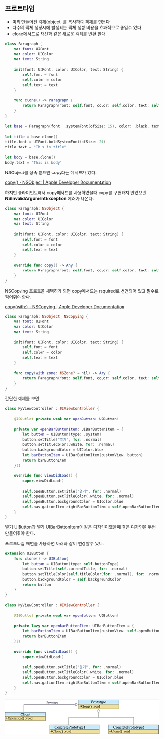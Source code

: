 ## 프로토타입

* 미리 만들어진 객체(object) 를 복사하여 객체를 만든다
* 다수의 객체 생성시에 발생되는 객체 생성 비용을 효과적으로 줄일수 있다
* clone메서드로 자신과 같은 새로운 객체를 반환 한다

```swift
class Paragraph {
    var font: UIFont
    var color: UIColor
    var text: String

    init(font: UIFont, color: UIColor, text: String) {
        self.font = font
        self.color = color
        self.text = text
    }

    func clone() -> Paragraph {
        return Paragraph(font: self.font, color: self.color, text: self.text)
    }
}

let base = Paragraph(font: .systemFont(ofSize: 15), color: .black, text: "Hello")

let title = base.clone()
title.font = UIFont.boldSystemFont(ofSize: 20)
title.text = "This is title"

let body = base.clone()
body.text = "This is body"
```


NSObject를 상속 받으면 copy라는 메서드가 있다.

[copy() - NSObject | Apple Developer Documentation](https://developer.apple.com/documentation/objectivec/nsobject/1418807-copy)

하지만 클라이언트에서 copy메서드를 사용하였을때 copy를 구현하지 안았으면
**NSInvalidArgumentException** 에러가 나온다.


```swift
class Paragraph: NSObject {
    var font: UIFont
    var color: UIColor
    var text: String

    init(font: UIFont, color: UIColor, text: String) {
        self.font = font
        self.color = color
        self.text = text
    }

    override func copy() -> Any {
        return Paragraph(font: self.font, color: self.color, text: self.text)
    }
}
```


NSCopying 프로토콜 채택하게 되면 copy메서드는 required로 선언되어 있고 필수로 적어줘야 한다.

[copy(with:) - NSCopying | Apple Developer Documentation](https://developer.apple.com/documentation/foundation/nscopying/1410311-copy)

```swift
class Paragraph: NSObject, NSCopying {
    var font: UIFont
    var color: UIColor
    var text: String

    init(font: UIFont, color: UIColor, text: String) {
        self.font = font
        self.color = color
        self.text = text
    }

    func copy(with zone: NSZone? = nil) -> Any {
        return Paragraph(font: self.font, color: self.color, text: self.text)
    }
}
```


간단한 예제를 보면

```swift
class MyViewController : UIViewController {

    @IBOutlet private weak var openButton: UIButton!

    private var openBarButtonItem: UIBarButtonItem = {
        let button = UIButton(type: .system)
        button.setTitle("열기", for: .normal)
        button.setTitleColor(.white, for: .normal)
        button.backgroundColor = UIColor.blue
        let barButtonItem = UIBarButtonItem(customView: button)
        return barButtonItem
    }()

    override func viewDidLoad() {
        super.viewDidLoad()

        self.openButton.setTitle("열기", for: .normal)
        self.openButton.setTitleColor(.white, for: .normal)
        self.openButton.backgroundColor = UIColor.blue
        self.navigationItem.rightBarButtonItem = self.openBarButtonItem
    }
}
```

열기 UIButton과 열기 UIBarButtonItem이 같은 디자인이였을때 같은 디자인을 두번 만들어줘야 한다.

프로토타입 패턴을 사용하면 아래와 같이 변경할수 있다.

```swift
extension UIButton {
    func clone() -> UIButton{
        let button = UIButton(type: self.buttonType)
        button.setTitle(self.currentTitle, for: .normal)
        button.setTitleColor(self.titleColor(for: .normal), for: .normal)
        button.backgroundColor = self.backgroundColor
        return button
    }
}

class MyViewController : UIViewController {

    @IBOutlet private weak var openButton: UIButton!

    private lazy var openBarButtonItem: UIBarButtonItem = {
        let barButtonItem = UIBarButtonItem(customView: self.openButton.clone())
        return barButtonItem
    }()

    override func viewDidLoad() {
        super.viewDidLoad()

        self.openButton.setTitle("열기", for: .normal)
        self.openButton.setTitleColor(.white, for: .normal)
        self.openButton.backgroundColor = UIColor.blue
        self.navigationItem.rightBarButtonItem = self.openBarButtonItem
    }
}
```

![pattern](../resources/prototype.png)

